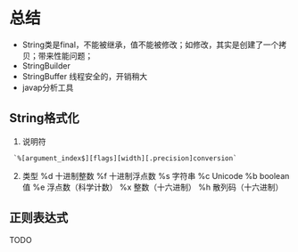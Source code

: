 
# 总结

- String类是final，不能被继承，值不能被修改；如修改，其实是创建了一个拷贝；带来性能问题；
- StringBuilder 
- StringBuffer 线程安全的，开销稍大
- javap分析工具

## String格式化
1. 说明符
```
 `%[argument_index$][flags][width][.precision]conversion`
```
2. 类型
  %d 十进制整数
  %f 十进制浮点数
  %s 字符串
  %c Unicode
  %b boolean值
  %e 浮点数（科学计数）
  %x 整数（十六进制）
  %h 散列码（十六进制）
  
## 正则表达式

TODO